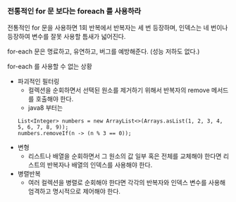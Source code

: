### 전통적인 for 문 보다는 foreach 를 사용하라

전통적인 for 문을 사용하면 1회 반복에서 반복자는 세 번 등장하며, 인덱스는 네 번이나 등장하여 변수를 잘못 사용할 틈새가 넓어진다.

for-each 문은 명료하고, 유연하고, 버그를 예방해준다. (성능 저하도 없다.)

for-each 를 사용할 수 없는 상황

- 파괴적인 필터링
    - 컬렉션을 순회하면서 선택된 원소를 제거하기 위해서 반복자의 remove 메서드를 호출해야 한다.
    - java8 부터는
  ```
  List<Integer> numbers = new ArrayList<>(Arrays.asList(1, 2, 3, 4, 5, 6, 7, 8, 9));
  numbers.removeIf(n -> (n % 3 == 0));
  ```
- 변형
    - 리스트나 배열을 순회하면서 그 원소의 값 일부 혹은 전체를 교체해야 한다면 리스트의 반복자나 배열의 인덱스를 사용해야 한다.
- 병렬반복
    - 여러 컬렉션을 병렬로 순회해야 한다면 각각의 반복자와 인덱스 변수를 사용해 엄격하고 명시적으로 제어해야 한다.
